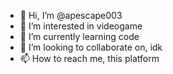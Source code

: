- 👋 Hi, I’m @apescape003
- 👀 I’m interested in videogame
- 🌱 I’m currently learning code
- 💞️ I’m looking to collaborate on, idk
- 📫 How to reach me, this platform

<!---
apescape003/apescape003 is a ✨ special ✨ repository because its `README.md` (this file) appears on your GitHub profile.
You can click the Preview link to take a look at your changes.
--->
